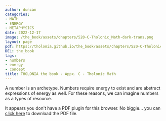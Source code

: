 ```yaml
---
author: duncan
categories:
- MATH
- ENERGY
- METAPHYSICS
date: 2022-12-17
image: /the_book/assets/chapters/520-C-Tholonic_Math-dark-trans.png
layout: page
pdf: https://tholonia.github.io/the_book/assets/chapters/520-C-Tholonic_Math.pdf
DEL: the_book
tags:
- numbers
- energy
- concept
title: THOLONIA the book - Appx. C - Tholonic Math
---
```


A number is an archetype.   Numbers require energy to exist and are abstract expressions of energy as well.  For these reasons, we can imagine numbers as a types of resource.

<!--more-->

<object data='{{ page.pdf }}#zoom=100%' width='100%' height='1000' type='application/pdf'><p>It appears you don't have a PDF plugin for this browser. No biggie... you can <a href='{{ page.pdf }}'> click here</a> to download the PDF file.</p></object>